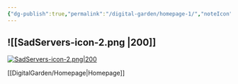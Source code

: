 ```yaml
---
{"dg-publish":true,"permalink":"/digital-garden/homepage-1/","noteIcon":3}
---
```


![[SadServers-icon-2.png \|200]]
---

[![SadServers-icon-2.png|200](/img/user/DigitalGarden/Icons-and-images/SadServers-icon-2.png)](Homepage)

[[DigitalGarden/Homepage\|Homepage]]
